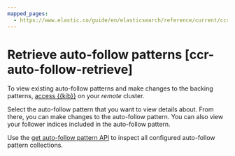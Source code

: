 ```yaml
---
mapped_pages:
  - https://www.elastic.co/guide/en/elasticsearch/reference/current/ccr-auto-follow-retrieve.html
---
```


# Retrieve auto-follow patterns [ccr-auto-follow-retrieve]

To view existing auto-follow patterns and make changes to the backing patterns, [access {{kib}}](manage-auto-follow-patterns.md#ccr-access-ccr-auto-follow) on your *remote* cluster.

Select the auto-follow pattern that you want to view details about. From there, you can make changes to the auto-follow pattern. You can also view your follower indices included in the auto-follow pattern.

Use the [get auto-follow pattern API](https://www.elastic.co/guide/en/elasticsearch/reference/current/ccr-get-auto-follow-pattern.html) to inspect all configured auto-follow pattern collections.

